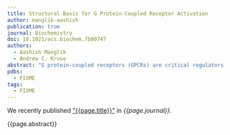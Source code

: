 ```yaml
---
title: Structural Basis for G Protein-Coupled Receptor Activation
author: manglik-aashish
publication: true
journal: Biochemistry
doi: 10.1021/acs.biochem.7b00747
authors:
  - Aashish Manglik
  - Andrew C. Kruse
abstract: "G protein-coupled receptors (GPCRs) are critical regulators of human physiology and make up the largest single class of therapeutic drug targets. Although GPCRs regulate highly diverse physiology, they share a common signaling mechanism whereby extracellular stimuli induce conformational changes in the receptor that enable activation of heterotrimeric G proteins and other intracellular effectors. Advances in GPCR structural biology have made it possible to examine ligand-induced GPCR activation at an unprecedented level of detail. Here, we review the structural basis for family A GPCR activation, with a focus on GPCRs for which structures are available in both active or active-like states and inactive states. Crystallographic and other biophysical data show how chemically diverse ligands stabilize highly conserved conformational changes on the intracellular side of the receptors, allowing many different extracellular stimuli to utilize shared downstream signaling molecules. Finally, we discuss the remaining challenges in understanding GPCR activation and signaling and highlight new technologies that may allow unanswered questions to be resolved."
pdbs:
  - FIXME
tags:
  - FIXME
---
```


We recently published ["{{page.title}}"](https://doi.org/{{page.doi}}) in *{{page.journal}}*.

{{page.abstract}}
